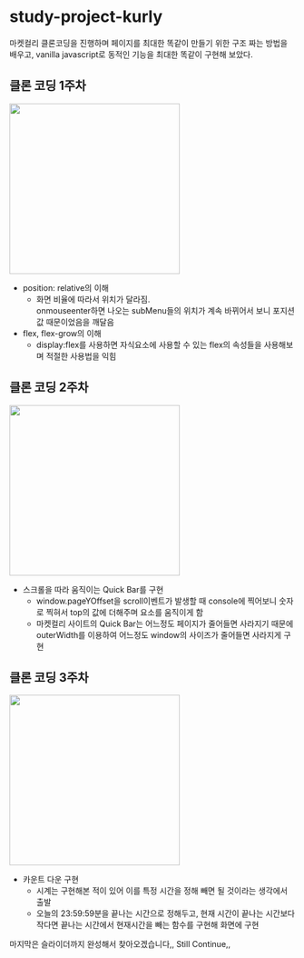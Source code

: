 # study-project-kurly

마켓컬리 클론코딩을 진행하며 페이지를 최대한 똑같이 만들기 위한 구조 짜는 방법을 배우고, vanilla javascript로 동적인 기능을 최대한 똑같이 구현해 보았다. 

## 클론 코딩 1주차
<img width = "300px" src = "https://user-images.githubusercontent.com/80265536/167244853-adf3715f-a32e-46fb-b7de-0ce253eb90eb.png">

- position: relative의 이해   
  + 화면 비율에 따라서 위치가 달라짐.   
  onmouseenter하면 나오는 subMenu들의 위치가 계속 바뀌어서 보니 포지션 값 때문이었음을 깨달음
- flex, flex-grow의 이해   
  + display:flex를 사용하면 자식요소에 사용할 수 있는 flex의 속성들을 사용해보며 적절한 사용법을 익힘

## 클론 코딩 2주차
<img width = "300px" src = "https://user-images.githubusercontent.com/80265536/167244891-b8b15c30-6a9b-4197-89ae-de6312e48124.png">   

- 스크롤을 따라 움직이는 Quick Bar를 구현    
  + window.pageYOffset을 scroll이벤트가 발생할 때 console에 찍어보니 숫자로 찍혀서 top의 값에 더해주며 요소를 움직이게 함
  + 마켓컬리 사이트의 Quick Bar는 어느정도 페이지가 줄어들면 사라지기 때문에 outerWidth를 이용하여 어느정도 window의 사이즈가 줄어들면 사라지게 구현
  
## 클론 코딩 3주차
<img width = "300px" src = "https://user-images.githubusercontent.com/80265536/167833524-621e2a31-fd9c-47ff-bbea-e9e59b868a7e.png">      

- 카운트 다운 구현
  + 시계는 구현해본 적이 있어 이를 특정 시간을 정해 빼면 될 것이라는 생각에서 출발
  + 오늘의 23:59:59분을 끝나는 시간으로 정해두고, 현재 시간이 끝나는 시간보다 작다면 끝나는 시간에서 현재시간을 빼는 함수를 구현해 화면에 구현
  
마지막은 슬라이더까지 완성해서 찾아오겠습니다,,
  Still Continue,,
